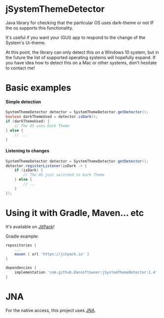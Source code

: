 # jSystemThemeDetector
Java library for checking that the particular OS uses dark-theme or not IF 
the os supports this functionality.

It's useful if you want your (GUI) app to respond to the change of the System's Ui-theme.

At this point, the library can only detect this on a Windows 10 system,
but in the future the list of supported operating systems will hopefully expand.
If you have idea how to detect this on a Mac or other systems, don't hesitate to contact me! 

# Basic examples

#### Simple detection
```java
SystemThemeDetector detector = SystemThemeDetector.getDetector();
boolean darkThemeUsed = detector.isDark();
if (darkThemeUsed) {
    // The OS uses Dark Theme
} else {
    // ...
}
```

#### Listening to changes

```java
SystemThemeDetector detector = SystemThemeDetector.getDetector();
detector.registerListener(isDark -> {
    if (isDark) {
        // The OS just switched to Dark Theme
    } else {
        // ...
    }   
});
```

# Using it with Gradle, Maven... etc
It's available on [JitPack](https://jitpack.io/#Dansoftowner/jSystemThemeDetector)!

Gradle example:
```groovy
repositories {
	...
	maven { url 'https://jitpack.io' }
}

dependencies {
    implementation 'com.github.Dansoftowner:jSystemThemeDetector:1.4'
}
```

# JNA
For the native access, this project uses [JNA](https://github.com/java-native-access/jna).
